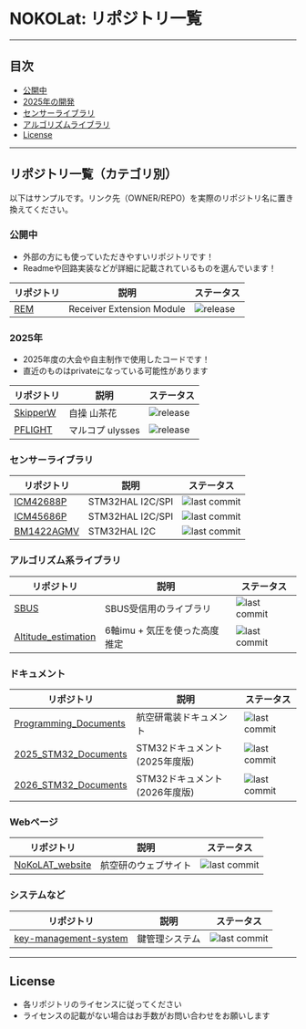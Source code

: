 # NOKOLat: リポジトリ一覧

---

## 目次

- [公開中](#公開中)
- [2025年の開発](#2025年)
- [センサーライブラリ](#センサーライブラリ)
- [アルゴリズムライブラリ](#アルゴリズムライブラリ)
- [License](#license)

---

## リポジトリ一覧（カテゴリ別）

以下はサンプルです。リンク先（OWNER/REPO）を実際のリポジトリ名に置き換えてください。

### 公開中

- 外部の方にも使っていただきやすいリポジトリです！
- Readmeや回路実装などが詳細に記載されているものを選んでいます！

| リポジトリ | 説明 | ステータス |
|-------|---|---|
| [REM](https://github.com/NOKOLat/REM) | Receiver Extension Module | ![release](https://img.shields.io/github/v/release/NOKOLat/REM) |

### 2025年

- 2025年度の大会や自主制作で使用したコードです！
- 直近のものはprivateになっている可能性があります

| リポジトリ | 説明 | ステータス |
|---|---|---|
| [SkipperW](https://github.com/NOKOLat/2025ziso_SkipperW) | 自操 山茶花 | ![release](https://img.shields.io/github/v/release/NOKOLat/2025ziso_SkipperW) |
| [PFLIGHT](https://github.com/NOKOLat/PFLIGHT) | マルコプ ulysses | ![release](https://img.shields.io/github/v/release/NOKOLat/PFLIGHT) |

### センサーライブラリ

| リポジトリ | 説明 | ステータス |
|---|---|---|
| [ICM42688P](https://github.com/NOKOLat/STM32_ICM42688P) | STM32HAL I2C/SPI | ![last commit](https://img.shields.io/github/last-commit/NOKOLat/STM32_ICM42688P) |
| [ICM45686P](https://github.com/NOKOLat/STM32_ICM45686) | STM32HAL I2C/SPI  | ![last commit](https://img.shields.io/github/last-commit/NOKOLat/STM32_ICM45686) |
| [BM1422AGMV](https://github.com/NOKOLat/STM32_BM1422AGMV) |  STM32HAL I2C  | ![last commit](https://img.shields.io/github/last-commit/NOKOLat/STM32_BM1422AGMV) |

### アルゴリズム系ライブラリ

| リポジトリ | 説明 | ステータス |
|---|---|---|
| [SBUS](https://github.com/NOKOLat/devtools) | SBUS受信用のライブラリ | ![last commit](https://img.shields.io/github/last-commit/NOKOLat/SBUS) |
| [Altitude_estimation](https://github.com/NOKOLat/devtools) | 6軸imu + 気圧を使った高度推定 | ![last commit](https://img.shields.io/github/last-commit/NOKOLat/devtools?style=social) |

### ドキュメント

| リポジトリ | 説明 | ステータス |
|---|---|---|
| [Programming_Documents](https://github.com/NOKOLat/Programming_Documents) | 航空研電装ドキュメント | ![last commit](https://img.shields.io/github/last-commit/NOKOLat/Programming_Documents) |
| [2025_STM32_Documents](https://github.com/NOKOLat/2025_STM32_Document) | STM32ドキュメント(2025年度版) | ![last commit](https://img.shields.io/github/last-commit/NOKOLat/2025_STM32_Document) |
| [2026_STM32_Documents](https://github.com/NOKOLat/2026_STM32_Document) | STM32ドキュメント(2026年度版)  | ![last commit](https://img.shields.io/github/last-commit/NOKOLat/2026_STM32_Document) |

### Webページ

| リポジトリ | 説明 | ステータス |
|---|---|---|
| [NoKoLAT_website](https://github.com/NOKOLat/NoKoLAT_website) | 航空研のウェブサイト | ![last commit](https://img.shields.io/github/last-commit/NOKOLat/NoKoLAT_website) |

### システムなど

| リポジトリ | 説明 | ステータス |
|---|---|---|
| [key-management-system](https://github.com/NOKOLat/key-management-system) | 鍵管理システム | ![last commit](https://img.shields.io/github/last-commit/NOKOLat/key-management-system) |


---

## License

- 各リポジトリのライセンスに従ってください
- ライセンスの記載がない場合はお手数がお問い合わせをお願いします
